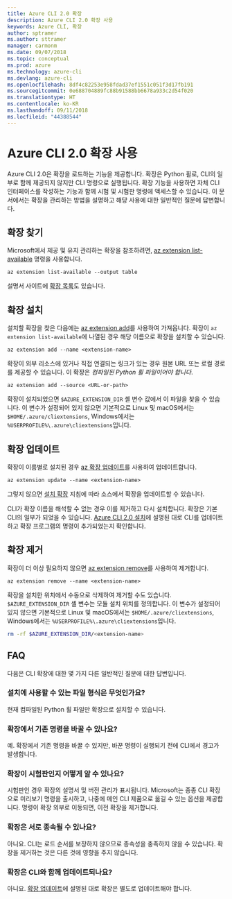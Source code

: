 ```yaml
---
title: Azure CLI 2.0 확장
description: Azure CLI 2.0 확장 사용
keywords: Azure CLI, 확장
author: sptramer
ms.author: sttramer
manager: carmonm
ms.date: 09/07/2018
ms.topic: conceptual
ms.prod: azure
ms.technology: azure-cli
ms.devlang: azure-cli
ms.openlocfilehash: 8df4c82253e958fdad37ef1551c051f3d17fb191
ms.sourcegitcommit: 0e688704889fc88b91588bb6678a933c2d54f020
ms.translationtype: HT
ms.contentlocale: ko-KR
ms.lasthandoff: 09/11/2018
ms.locfileid: "44388544"
---
```

# <a name="use-extensions-with-azure-cli-20"></a>Azure CLI 2.0 확장 사용

Azure CLI 2.0은 확장을 로드하는 기능을 제공합니다. 확장은 Python 휠로, CLI의 일부로 함께 제공되지 않지만 CLI 명령으로 실행됩니다.
확장 기능을 사용하면 자체 CLI 인터페이스를 작성하는 기능과 함께 시험 및 시험판 명령에 액세스할 수 있습니다. 이 문서에서는 확장을 관리하는 방법을 설명하고 해당 사용에 대한 일반적인 질문에 답변합니다.

## <a name="find-extensions"></a>확장 찾기

Microsoft에서 제공 및 유지 관리하는 확장을 참조하려면, [az extension list-available](/cli/azure/extension#az-extension-list-available) 명령을 사용합니다.

```azurecli-interactive
az extension list-available --output table
```

설명서 사이트에 [확장 목록](azure-cli-extensions-list.md)도 있습니다.

## <a name="install-extensions"></a>확장 설치

설치할 확장을 찾은 다음에는 [az extension add](https://docs.microsoft.com/cli/azure/extension#az-extension-add)를 사용하여 가져옵니다. 확장이 `az extension list-available`에 나열된 경우 해당 이름으로 확장을 설치할 수 있습니다.

```azurecli-interactive
az extension add --name <extension-name>
```

확장이 외부 리소스에 있거나 직접 연결되는 링크가 있는 경우 원본 URL 또는 로컬 경로를 제공할 수 있습니다. 이 확장은 _컴파일된 Python 휠 파일이어야 합니다_.

```azurecli-interactive
az extension add --source <URL-or-path>
```

확장이 설치되었으면 `$AZURE_EXTENSION_DIR` 셸 변수 값에서 이 파일을 찾을 수 있습니다. 이 변수가 설정되어 있지 않으면 기본적으로 Linux 및 macOS에서는 `$HOME/.azure/cliextensions`, Windows에서는 `%USERPROFILE%\.azure\cliextensions`입니다.

## <a name="update-extensions"></a>확장 업데이트

확장이 이름별로 설치된 경우 [az 확장 업데이트](https://docs.microsoft.com/cli/azure/extension#az-extension-update)를 사용하여 업데이트합니다.

```azurecli-interactive
az extension update --name <extension-name>
```

그렇지 않으면 [설치 확장](#install-extensions) 지침에 따라 소스에서 확장을 업데이트할 수 있습니다.

CLI가 확장 이름을 해석할 수 없는 경우 이를 제거하고 다시 설치합니다. 확장은 기본 CLI의 일부가 되었을 수 있습니다.
[Azure CLI 2.0 설치](install-azure-cli.md)에 설명된 대로 CLI를 업데이트하고 확장 프로그램의 명령이 추가되었는지 확인합니다.

## <a name="uninstall-extensions"></a>확장 제거

확장이 더 이상 필요하지 않으면 [az extension remove](https://docs.microsoft.com/cli/azure/extension#az-extension-remove)를 사용하여 제거합니다.

```azurecli-interactive
az extension remove --name <extension-name>
```

확장을 설치한 위치에서 수동으로 삭제하여 제거할 수도 있습니다. `$AZURE_EXTENSION_DIR` 셸 변수는 모듈 설치 위치를 정의합니다.
이 변수가 설정되어 있지 않으면 기본적으로 Linux 및 macOS에서는 `$HOME/.azure/cliextensions`, Windows에서는 `%USERPROFILE%\.azure\cliextensions`입니다.

```bash
rm -rf $AZURE_EXTENSION_DIR/<extension-name>
```

## <a name="faq"></a>FAQ

다음은 CLI 확장에 대한 몇 가지 다른 일반적인 질문에 대한 답변입니다.

### <a name="what-file-formats-are-allowed-for-installation"></a>설치에 사용할 수 있는 파일 형식은 무엇인가요?

현재 컴파일된 Python 휠 파일만 확장으로 설치할 수 있습니다.

### <a name="can-extensions-replace-existing-commands"></a>확장에서 기존 명령을 바꿀 수 있나요?

예. 확장에서 기존 명령을 바꿀 수 있지만, 바꾼 명령이 실행되기 전에 CLI에서 경고가 발생합니다.

### <a name="how-can-i-tell-if-an-extension-is-in-pre-release"></a>확장이 시험판인지 어떻게 알 수 있나요?

시험판인 경우 확장의 설명서 및 버전 관리가 표시됩니다. Microsoft는 종종 CLI 확장으로 미리보기 명령을 출시하고, 나중에 메인 CLI 제품으로 옮길 수 있는 옵션을 제공합니다. 명령이 확장 외부로 이동되면, 이전 확장을 제거합니다. 

### <a name="can-extensions-depend-upon-each-other"></a>확장은 서로 종속될 수 있나요?

아니요. CLI는 로드 순서를 보장하지 않으므로 종속성을 충족하지 않을 수 있습니다. 확장을 제거하는 것은 다른 것에 영향을 주지 않습니다.

### <a name="are-extensions-updated-along-with-the-cli"></a>확장은 CLI와 함께 업데이트되나요?

아니요. [확장 업데이트](#update-extensions)에 설명된 대로 확장은 별도로 업데이트해야 합니다.
